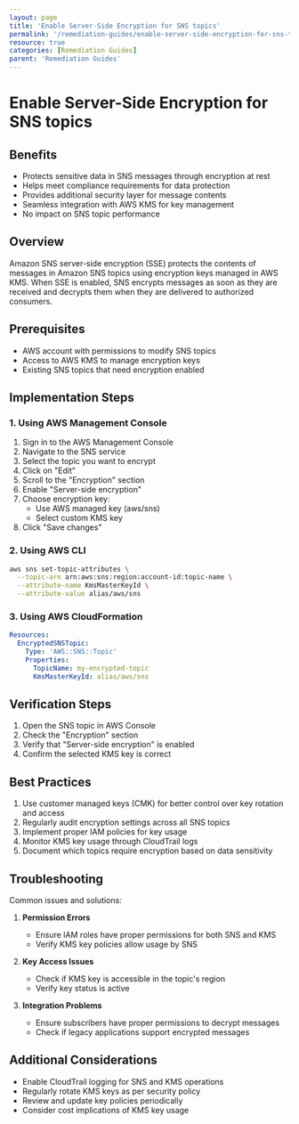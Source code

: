 ```yaml
---
layout: page
title: 'Enable Server-Side Encryption for SNS topics'
permalink: '/remediation-guides/enable-server-side-encryption-for-sns-topics/'
resource: true
categories: [Remediation Guides]
parent: 'Remediation Guides'
---
```


#  Enable Server-Side Encryption for SNS topics

## Benefits
- Protects sensitive data in SNS messages through encryption at rest
- Helps meet compliance requirements for data protection
- Provides additional security layer for message contents
- Seamless integration with AWS KMS for key management
- No impact on SNS topic performance

## Overview
Amazon SNS server-side encryption (SSE) protects the contents of messages in Amazon SNS topics using encryption keys managed in AWS KMS. When SSE is enabled, SNS encrypts messages as soon as they are received and decrypts them when they are delivered to authorized consumers.

## Prerequisites
- AWS account with permissions to modify SNS topics
- Access to AWS KMS to manage encryption keys
- Existing SNS topics that need encryption enabled

## Implementation Steps

### 1. Using AWS Management Console

1. Sign in to the AWS Management Console
2. Navigate to the SNS service
3. Select the topic you want to encrypt
4. Click on "Edit"
5. Scroll to the "Encryption" section
6. Enable "Server-side encryption"
7. Choose encryption key:
   - Use AWS managed key (aws/sns)
   - Select custom KMS key
8. Click "Save changes"

### 2. Using AWS CLI

```bash
aws sns set-topic-attributes \
  --topic-arn arn:aws:sns:region:account-id:topic-name \
  --attribute-name KmsMasterKeyId \
  --attribute-value alias/aws/sns
```

### 3. Using AWS CloudFormation

```yaml
Resources:
  EncryptedSNSTopic:
    Type: 'AWS::SNS::Topic'
    Properties:
      TopicName: my-encrypted-topic
      KmsMasterKeyId: alias/aws/sns
```

## Verification Steps

1. Open the SNS topic in AWS Console
2. Check the "Encryption" section
3. Verify that "Server-side encryption" is enabled
4. Confirm the selected KMS key is correct

## Best Practices

1. Use customer managed keys (CMK) for better control over key rotation and access
2. Regularly audit encryption settings across all SNS topics
3. Implement proper IAM policies for key usage
4. Monitor KMS key usage through CloudTrail logs
5. Document which topics require encryption based on data sensitivity

## Troubleshooting

Common issues and solutions:

1. **Permission Errors**
   - Ensure IAM roles have proper permissions for both SNS and KMS
   - Verify KMS key policies allow usage by SNS

2. **Key Access Issues**
   - Check if KMS key is accessible in the topic's region
   - Verify key status is active

3. **Integration Problems**
   - Ensure subscribers have proper permissions to decrypt messages
   - Check if legacy applications support encrypted messages

## Additional Considerations

- Enable CloudTrail logging for SNS and KMS operations
- Regularly rotate KMS keys as per security policy
- Review and update key policies periodically
- Consider cost implications of KMS key usage
